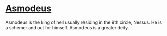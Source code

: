 # <u>Asmodeus</u>
Asmodeus is the king of hell usually residing in the 9th circle, Nessus.
He is a schemer and out for himself.  Asmodeus is a greater deity.
